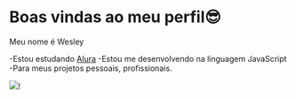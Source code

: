 # Boas vindas ao meu perfil😎​

Meu nome é Wesley

-Estou estudando [Alura](https://www.alura.com.br)
-Estou me desenvolvendo na linguagem JavaScript
-Para meus projetos pessoais, profissionais.

![](https://media.tenor.com/Af_oNsZtio4AAAAd/dealjb-russe.gif)!



